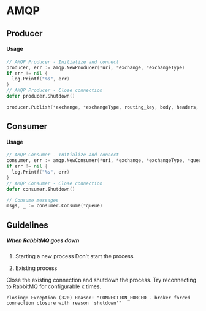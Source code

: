 # AMQP

## Producer

#### Usage

```go
// AMQP Producer - Initialize and connect
producer, err := amqp.NewProducer(*uri, *exchange, *exchangeType)
if err != nil {
  log.Printf("%s", err)
}
// AMQP Producer - Close connection
defer producer.Shutdown()

producer.Publish(*exchange, *exchangeType, routing_key, body, headers, false)
```

## Consumer

#### Usage

```go
// AMQP Consumer - Initialize and connect
consumer, err := amqp.NewConsumer(*uri, *exchange, *exchangeType, *queue, *consumerTag,<array of bindingKey strings>)
if err != nil {
  log.Printf("%s", err)
}
// AMQP Consumer - Close connection
defer consumer.Shutdown()

// Consume messages
msgs, _ := consumer.Consume(*queue)
```

## Guidelines

##### When RabbitMQ goes down

1. Starting a new process
Don't start the process

2. Existing process

Close the existing connection and shutdown the process.
Try reconnecting to RabbitMQ for configurable x times.

```error
closing: Exception (320) Reason: "CONNECTION_FORCED - broker forced connection closure with reason 'shutdown'"
```
